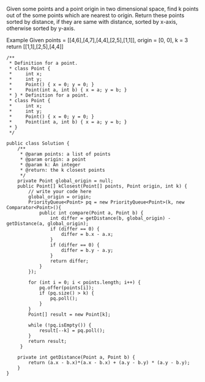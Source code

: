 Given some points and a point origin in two dimensional space, find k points out of the some points which are nearest to origin.
Return these points sorted by distance, if they are same with distance, sorted by x-axis, otherwise sorted by y-axis.

Example
Given points = [[4,6],[4,7],[4,4],[2,5],[1,1]], origin = [0, 0], k = 3
return [[1,1],[2,5],[4,4]]

    /**
     * Definition for a point.
     * class Point {
     *     int x;
     *     int y;
     *     Point() { x = 0; y = 0; }
     *     Point(int a, int b) { x = a; y = b; }
     * } * Definition for a point.
     * class Point {
     *     int x;
     *     int y;
     *     Point() { x = 0; y = 0; }
     *     Point(int a, int b) { x = a; y = b; }
     * }
     */

    public class Solution {
        /**
         * @param points: a list of points
         * @param origin: a point
         * @param k: An integer
         * @return: the k closest points
         */
        private Point global_origin = null;
        public Point[] kClosest(Point[] points, Point origin, int k) {
            // write your code here
            global_origin = origin;
            PriorityQueue<Point> pq = new PriorityQueue<Point>(k, new Comparator<Point>(){
                public int compare(Point a, Point b) {
                    int differ = getDistance(b, global_origin) - getDistance(a, global_origin);
                    if (differ == 0) {
                        differ = b.x - a.x;
                    }
                    if (differ == 0) {
                        differ = b.y - a.y;
                    }
                    return differ;
                }
            });

            for (int i = 0; i < points.length; i++) {
                pq.offer(points[i]);
                if (pq.size() > k) {
                    pq.poll();
                }
            }
            Point[] result = new Point[k];

            while (!pq.isEmpty()) {
                result[--k] = pq.poll();
            }
            return result;
         }

        private int getDistance(Point a, Point b) {
            return (a.x - b.x)*(a.x - b.x) + (a.y - b.y) * (a.y - b.y);
        }   
    }
